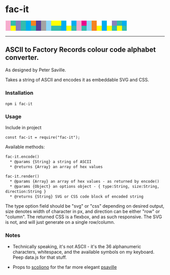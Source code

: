# fac-it
<img src="./icon.png">
  
***
## ASCII to Factory Records colour code alphabet converter.
As designed by Peter Saville.

Takes a string of ASCII and encodes it as embeddable SVG and CSS.

### Installation

```
npm i fac-it
```

### Usage

Include in project
```
const fac-it = require("fac-it");
```

Available methods:
```
fac-it.encode()
  * @params {String} a string of ASCII
  * @returns {Array} an array of hex values 
```


```
fac-it.render()
  * @params {Array} an array of hex values - as returned by encode()
  * @params {Object} an options object - { type:String, size:String, direction:String } 
  * @returns {String} SVG or CSS code block of encoded string
```
The type option field should be "svg" or "css" depending on desired output, size denotes width of character in px, and direction can be either "row" or "column".
The returned CSS is a flexbox, and as such responsive. The SVG is not, and will just generate on a single row/column.

### Notes

* Technically speaking, it's not ASCII - it's the 36 alphanumeric characters, whitespace, and the available symbols on my keyboard. Peep data.js for that stuff.

* Props to <a href="https://github.com/scolion">scoliono</a> for the far more elegant <a href="https://libraries.io/npm/psaville">psaville</a>

